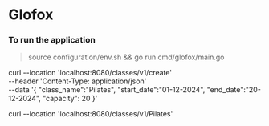 # Glofox


### To run the application
> source configuration/env.sh && go run cmd/glofox/main.go 


curl --location 'localhost:8080/classes/v1/create' \
--header 'Content-Type: application/json' \
--data '{
    "class_name":"Pilates",
    "start_date":"01-12-2024",
    "end_date":"20-12-2024",
    "capacity": 20
}'

curl --location 'localhost:8080/classes/v1/Pilates'

